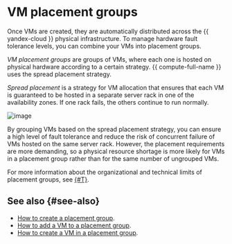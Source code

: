 # VM placement groups

Once VMs are created, they are automatically distributed across the {{ yandex-cloud }} physical infrastructure. To manage hardware fault tolerance levels, you can combine your VMs into placement groups.

_VM placement groups_ are groups of VMs, where each one is hosted on physical hardware according to a certain strategy. {{ compute-full-name }} uses the spread placement strategy.

_Spread placement_ is a strategy for VM allocation that ensures that each VM is guaranteed to be hosted in a separate server rack in one of the availability zones. If one rack fails, the others continue to run normally.

![image](../../_assets/compute/placement-groups.svg)

By grouping VMs based on the spread placement strategy, you can ensure a high level of fault tolerance and reduce the risk of concurrent failure of VMs hosted on the same server rack. However, the placement requirements are more demanding, so a physical resource shortage is more likely for VMs in a placement group rather than for the same number of ungrouped VMs.

For more information about the organizational and technical limits of placement groups, see [{#T}](../concepts/limits.md).

## See also {#see-also}

* [How to create a placement group](../operations/placement-groups/create.md).
* [How to add a VM to a placement group](../operations/placement-groups/add-vm.md).
* [How to create a VM in a placement group](../operations/placement-groups/create-vm-in-pg.md).